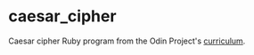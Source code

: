 # caesar_cipher
Caesar cipher Ruby program from the Odin Project's [curriculum](https://www.theodinproject.com/courses/ruby-programming/lessons/building-blocks).
